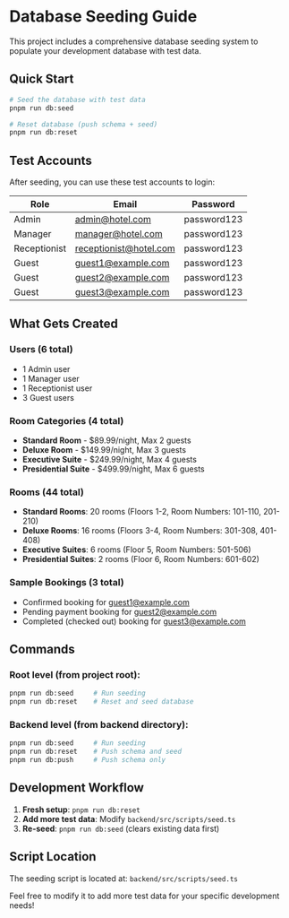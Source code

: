 # Database Seeding Guide

This project includes a comprehensive database seeding system to populate your development database with test data.

## Quick Start

```bash
# Seed the database with test data
pnpm run db:seed

# Reset database (push schema + seed)
pnpm run db:reset
```

## Test Accounts

After seeding, you can use these test accounts to login:

| Role         | Email                  | Password    |
| ------------ | ---------------------- | ----------- |
| Admin        | admin@hotel.com        | password123 |
| Manager      | manager@hotel.com      | password123 |
| Receptionist | receptionist@hotel.com | password123 |
| Guest        | guest1@example.com     | password123 |
| Guest        | guest2@example.com     | password123 |
| Guest        | guest3@example.com     | password123 |

## What Gets Created

### Users (6 total)

- 1 Admin user
- 1 Manager user
- 1 Receptionist user
- 3 Guest users

### Room Categories (4 total)

- **Standard Room** - $89.99/night, Max 2 guests
- **Deluxe Room** - $149.99/night, Max 3 guests
- **Executive Suite** - $249.99/night, Max 4 guests
- **Presidential Suite** - $499.99/night, Max 6 guests

### Rooms (44 total)

- **Standard Rooms**: 20 rooms (Floors 1-2, Room Numbers: 101-110, 201-210)
- **Deluxe Rooms**: 16 rooms (Floors 3-4, Room Numbers: 301-308, 401-408)
- **Executive Suites**: 6 rooms (Floor 5, Room Numbers: 501-506)
- **Presidential Suites**: 2 rooms (Floor 6, Room Numbers: 601-602)

### Sample Bookings (3 total)

- Confirmed booking for guest1@example.com
- Pending payment booking for guest2@example.com
- Completed (checked out) booking for guest3@example.com

## Commands

### Root level (from project root):

```bash
pnpm run db:seed     # Run seeding
pnpm run db:reset    # Reset and seed database
```

### Backend level (from backend directory):

```bash
pnpm run db:seed     # Run seeding
pnpm run db:reset    # Push schema and seed
pnpm run db:push     # Push schema only
```

## Development Workflow

1. **Fresh setup**: `pnpm run db:reset`
2. **Add more test data**: Modify `backend/src/scripts/seed.ts`
3. **Re-seed**: `pnpm run db:seed` (clears existing data first)

## Script Location

The seeding script is located at: `backend/src/scripts/seed.ts`

Feel free to modify it to add more test data for your specific development needs!
